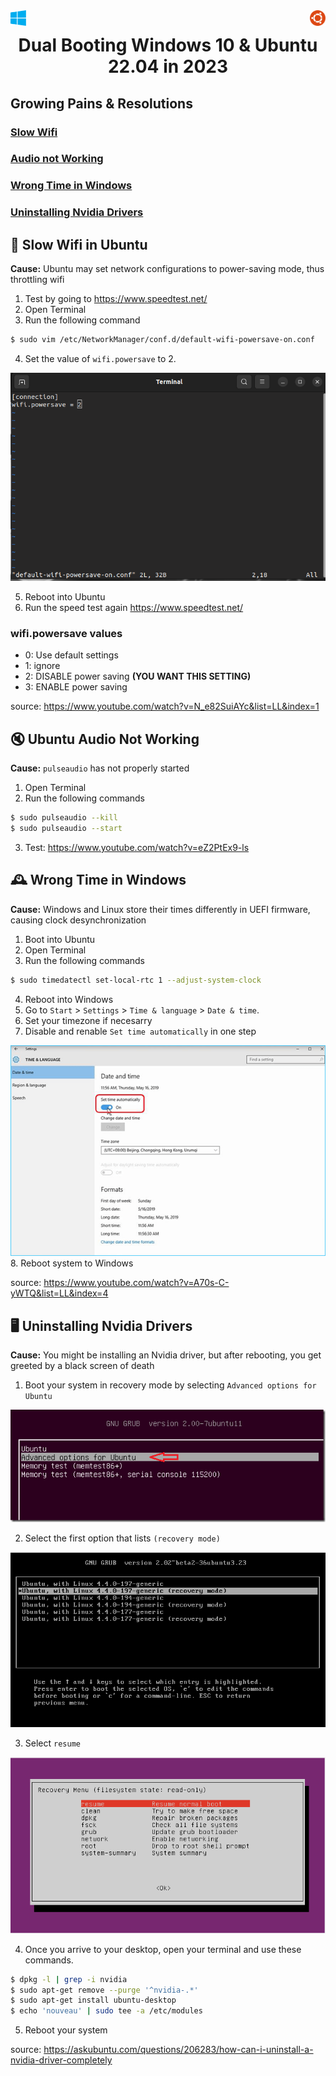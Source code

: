<img src="./assets/linux/ubuntu-logo.png" width='25' align='right'>
<img src="./assets/windows/windows-logo.png" width='25' align='left'>


<div align="center">

# Dual Booting Windows 10 & Ubuntu 22.04 in 2023

</div>

## Growing Pains & Resolutions

### [Slow Wifi](#slowifi)
### [Audio not Working](#noaudio)
### [Wrong Time in Windows](#wrongtime)
### [Uninstalling Nvidia Drivers](#nvidiadrivers)



<div id='slowwifi'>

## 🐢 Slow Wifi in Ubuntu 
**Cause:** Ubuntu may set network configurations to power-saving mode, thus throttling wifi

1. Test by going to https://www.speedtest.net/
2. Open Terminal
3. Run the following command
```bash
$ sudo vim /etc/NetworkManager/conf.d/default-wifi-powersave-on.conf
```
4. Set the value of ``wifi.powersave`` to 2.

<img src="./assets/linux/wifi.png">

5. Reboot into Ubuntu
6. Run the speed test again https://www.speedtest.net/

### wifi.powersave values
- 0: Use default settings
- 1: ignore
- 2: DISABLE power saving **(YOU WANT THIS SETTING)**
- 3: ENABLE power saving

source: https://www.youtube.com/watch?v=N_e82SuiAYc&list=LL&index=1

</div>

<div id="noaudio">

## 🔇 Ubuntu Audio Not Working 
**Cause:** ``pulseaudio`` has not properly started

1. Open Terminal
2. Run the following commands

```bash
$ sudo pulseaudio --kill
$ sudo pulseaudio --start
```
3. Test: https://www.youtube.com/watch?v=eZ2PtEx9-ls


<div id="wrongtime">

## 🕰️ Wrong Time in Windows
**Cause:** Windows and Linux store their times differently in UEFI firmware, causing clock desynchronization
1. Boot into Ubuntu
2. Open Terminal
3. Run the following commands

```bash
$ sudo timedatectl set-local-rtc 1 --adjust-system-clock
```
4. Reboot into Windows
5. Go to ``Start``  > ``Settings``  > ``Time & language`` > ``Date & time``.
6. Set your timezone if necesarry
7. Disable and renable ``Set time automatically`` in one step
<img src="./assets/windows/datetime.png">
8. Reboot system to Windows

source: https://www.youtube.com/watch?v=A70s-C-yWTQ&list=LL&index=4

</div>

<div id="nvidiadrivers">

## 🖥️ Uninstalling Nvidia Drivers

**Cause:** You might be installing an Nvidia driver, but after rebooting, you get greeted by a black screen of death

1. Boot your system in recovery mode by selecting ``Advanced options for Ubuntu``

<img src="./assets/linux/grub.png">

2. Select the first option that lists ``(recovery mode)``

<img src="./assets/linux/recoverymode.png">

3. Select ``resume``

<img src="./assets/linux/resume.webp">

4. Once you arrive to your desktop, open your terminal and use these commands.

```bash
$ dpkg -l | grep -i nvidia 
$ sudo apt-get remove --purge '^nvidia-.*' 
$ sudo apt-get install ubuntu-desktop 
$ echo 'nouveau' | sudo tee -a /etc/modules
```

5. Reboot your system

source: https://askubuntu.com/questions/206283/how-can-i-uninstall-a-nvidia-driver-completely

</div>